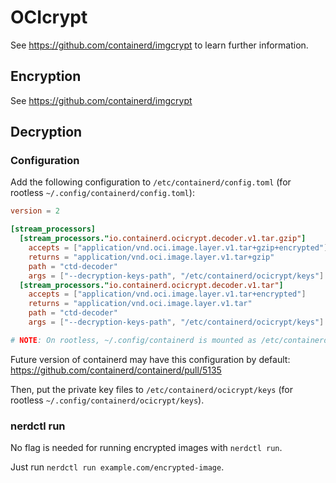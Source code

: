 # OCIcrypt


See https://github.com/containerd/imgcrypt to learn further information.

## Encryption

See https://github.com/containerd/imgcrypt

## Decryption

### Configuration
Add the following configuration to `/etc/containerd/config.toml` (for rootless `~/.config/containerd/config.toml`):

```toml
version = 2

[stream_processors]
  [stream_processors."io.containerd.ocicrypt.decoder.v1.tar.gzip"]
    accepts = ["application/vnd.oci.image.layer.v1.tar+gzip+encrypted"]
    returns = "application/vnd.oci.image.layer.v1.tar+gzip"
    path = "ctd-decoder"
    args = ["--decryption-keys-path", "/etc/containerd/ocicrypt/keys"]
  [stream_processors."io.containerd.ocicrypt.decoder.v1.tar"]
    accepts = ["application/vnd.oci.image.layer.v1.tar+encrypted"]
    returns = "application/vnd.oci.image.layer.v1.tar"
    path = "ctd-decoder"
    args = ["--decryption-keys-path", "/etc/containerd/ocicrypt/keys"]

# NOTE: On rootless, ~/.config/containerd is mounted as /etc/containerd in the namespace.
```

Future version of containerd may have this configuration by default: https://github.com/containerd/containerd/pull/5135

Then, put the private key files to `/etc/containerd/ocicrypt/keys` (for rootless `~/.config/containerd/ocicrypt/keys`).

### nerdctl run

No flag is needed for running encrypted images with `nerdctl run`.

Just run `nerdctl run example.com/encrypted-image`.
